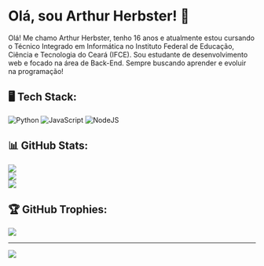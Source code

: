 # Olá, sou Arthur Herbster! 👋
Olá! Me chamo Arthur Herbster, tenho 16 anos e atualmente estou cursando o Técnico Integrado em Informática no Instituto Federal de Educação, Ciência e Tecnologia do Ceará (IFCE).
Sou estudante de desenvolvimento web e focado na área de Back-End. Sempre buscando aprender e evoluir na programação!

## 🖥️ Tech Stack:
![Python](https://img.shields.io/badge/python-3676A0?style=for-the-badge&logo=python&logoColor=yellow)  ![JavaScript](https://img.shields.io/badge/Javascript-F7DF1E?style=for-the-badge&logo=javascript&logoColor=black) ![NodeJS](https://img.shields.io/badge/node.js-6DA55F?style=for-the-badge&logo=node.js&logoColor=white)



## 📊 GitHub Stats:
![](https://github-readme-stats.vercel.app/api?username=DevHerbster&theme=black-ice&_border=false&include_all_comits=false&count_private=false)<br/>
![](https://github-readme-streak-stats.herokuapp.com/?user=DevHerbster&theme=blueberry&hide_border=false)<br>
![](https://github-readme-stats.vercel.app/api/top-langs/?username=DevHerbster&theme=blueberry&hide_border=false&include_all_commits=false&count_private=false&layout=compact)<br>


## 🏆 GitHub Trophies:
![](https://github-profile-trophy.vercel.app/?username=DevHerbster&theme=radical&columm=3)

---
[![](https://visitcount.itsvg.in/api?id=DevHerbster&icon=0&color=3)](https://visitcount.itsvg.in)

<!-- Proudly created with GPRM (https://gprm.itsvg.in) -->

